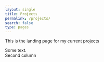 ```yaml
---
layout: single
title: Projects
permalink: /projects/
search: false
type: pages
---
```


This is the landing page for my current projects

<div class="row">
  <div class="col-md-8" markdown="1">
  Some text.
  </div>
  <div class="col-md-4" markdown="1">
  Second column
  </div>
</div>
